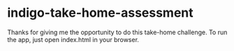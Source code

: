 # indigo-take-home-assessment

Thanks for giving me the opportunity to do this take-home challenge. To run the app, just open index.html in your browser.
